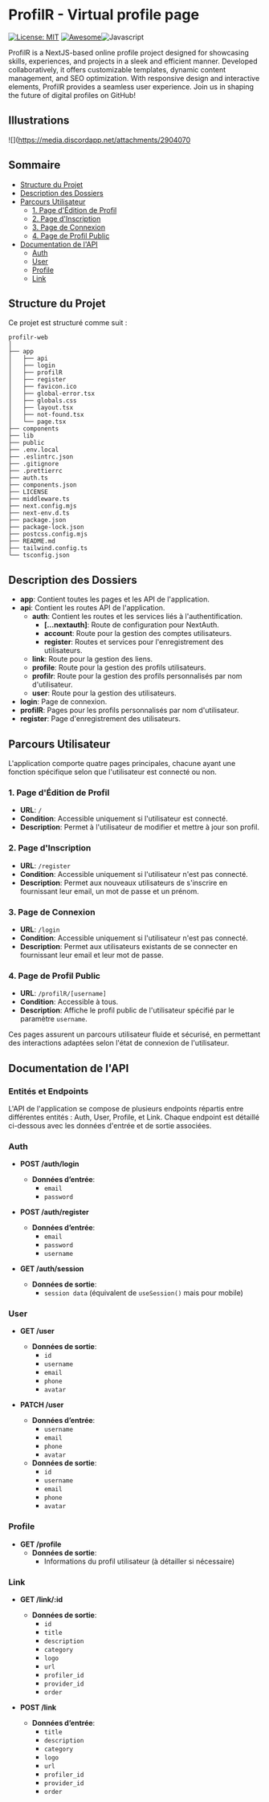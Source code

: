 
# ProfilR - Virtual profile page

[![License: MIT](https://img.shields.io/badge/License-MIT-yellow.svg)](https://opensource.org/licenses/MIT) [![Awesome](https://awesome.re/badge.svg)](https://github.com)![Javascript](https://img.shields.io/badge/javascript-%23ED8B00.svg?style=for-the-badge&logo=java&logoColor=white)

ProfilR is a NextJS-based online profile project designed for showcasing skills, experiences, and projects in a sleek and efficient manner. Developed collaboratively, it offers customizable templates, dynamic content management, and SEO optimization. With responsive design and interactive elements, ProfilR provides a seamless user experience. Join us in shaping the future of digital profiles on GitHub!

## Illustrations

![](https://media.discordapp.net/attachments/2904070


## Sommaire
- [Structure du Projet](#structure-du-projet)
- [Description des Dossiers](#description-des-dossiers)
- [Parcours Utilisateur](#parcours-utilisateur)
    - [1. Page d'Édition de Profil](#1-page-dédition-de-profil)
    - [2. Page d'Inscription](#2-page-dinscription)
    - [3. Page de Connexion](#3-page-de-connexion)
    - [4. Page de Profil Public](#4-page-de-profil-public)
- [Documentation de l'API](#documentation-de-lapi)
    - [Auth](#auth)
    - [User](#user)
    - [Profile](#profile)
    - [Link](#link)

## Structure du Projet

Ce projet est structuré comme suit :

```plaintext
profilr-web
│
├── app
│   ├── api
│   ├── login
│   ├── profilR
│   ├── register
│   ├── favicon.ico
│   ├── global-error.tsx
│   ├── globals.css
│   ├── layout.tsx
│   ├── not-found.tsx
│   └── page.tsx
├── components
├── lib
├── public
├── .env.local
├── .eslintrc.json
├── .gitignore
├── .prettierrc
├── auth.ts
├── components.json
├── LICENSE
├── middleware.ts
├── next.config.mjs
├── next-env.d.ts
├── package.json
├── package-lock.json
├── postcss.config.mjs
├── README.md
├── tailwind.config.ts
└── tsconfig.json
```


## Description des Dossiers

- **app**: Contient toutes les pages et les API de l'application.
- **api**: Contient les routes API de l'application.
    - **auth**: Contient les routes et les services liés à l'authentification.
        - **[...nextauth]**: Route de configuration pour NextAuth.
        - **account**: Route pour la gestion des comptes utilisateurs.
        - **register**: Routes et services pour l'enregistrement des utilisateurs.
    - **link**: Route pour la gestion des liens.
    - **profile**: Route pour la gestion des profils utilisateurs.
    - **profilr**: Route pour la gestion des profils personnalisés par nom d'utilisateur.
    - **user**: Route pour la gestion des utilisateurs.
- **login**: Page de connexion.
- **profilR**: Pages pour les profils personnalisés par nom d'utilisateur.
- **register**: Page d'enregistrement des utilisateurs.

## Parcours Utilisateur

L'application comporte quatre pages principales, chacune ayant une fonction spécifique selon que l'utilisateur est connecté ou non.

### 1. Page d'Édition de Profil

- **URL**: `/`
- **Condition**: Accessible uniquement si l'utilisateur est connecté.
- **Description**: Permet à l'utilisateur de modifier et mettre à jour son profil.

### 2. Page d'Inscription

- **URL**: `/register`
- **Condition**: Accessible uniquement si l'utilisateur n'est pas connecté.
- **Description**: Permet aux nouveaux utilisateurs de s'inscrire en fournissant leur email, un mot de passe et un prénom.

### 3. Page de Connexion

- **URL**: `/login`
- **Condition**: Accessible uniquement si l'utilisateur n'est pas connecté.
- **Description**: Permet aux utilisateurs existants de se connecter en fournissant leur email et leur mot de passe.

### 4. Page de Profil Public

- **URL**: `/profilR/[username]`
- **Condition**: Accessible à tous.
- **Description**: Affiche le profil public de l'utilisateur spécifié par le paramètre `username`.

Ces pages assurent un parcours utilisateur fluide et sécurisé, en permettant des interactions adaptées selon l'état de connexion de l'utilisateur.

## Documentation de l'API

### Entités et Endpoints

L'API de l'application se compose de plusieurs endpoints répartis entre différentes entités : Auth, User, Profile, et Link. Chaque endpoint est détaillé ci-dessous avec les données d'entrée et de sortie associées.

### Auth

- **POST /auth/login**
    - **Données d’entrée**:
        - `email`
        - `password`

- **POST /auth/register**
    - **Données d’entrée**:
        - `email`
        - `password`
        - `username`

- **GET /auth/session**
    - **Données de sortie**:
        - `session data` (équivalent de `useSession()` mais pour mobile)

### User

- **GET /user**
    - **Données de sortie**:
        - `id`
        - `username`
        - `email`
        - `phone`
        - `avatar`

- **PATCH /user**
    - **Données d’entrée**:
        - `username`
        - `email`
        - `phone`
        - `avatar`
    - **Données de sortie**:
        - `id`
        - `username`
        - `email`
        - `phone`
        - `avatar`

### Profile

- **GET /profile**
    - **Données de sortie**:
        - Informations du profil utilisateur (à détailler si nécessaire)

### Link

- **GET /link/:id**
    - **Données de sortie**:
        - `id`
        - `title`
        - `description`
        - `category`
        - `logo`
        - `url`
        - `profiler_id`
        - `provider_id`
        - `order`

- **POST /link**
    - **Données d’entrée**:
        - `title`
        - `description`
        - `category`
        - `logo`
        - `url`
        - `profiler_id`
        - `provider_id`
        - `order`

